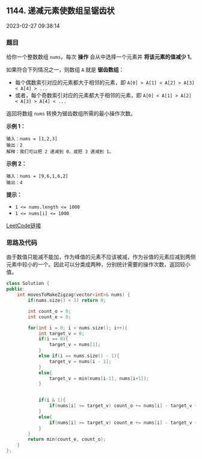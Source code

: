 ## 1144. 递减元素使数组呈锯齿状

2023-02-27 09:38:14

### 题目

给你一个整数数组 ``nums``，每次 **操作** 会从中选择一个元素并 **将该元素的值减少 1**。

如果符合下列情况之一，则数组 ``A`` 就是 **锯齿数组**：


- 每个偶数索引对应的元素都大于相邻的元素，即 ``A[0] > A[1] < A[2] > A[3] < A[4] > ...``
- 或者，每个奇数索引对应的元素都大于相邻的元素，即 ``A[0] < A[1] > A[2] < A[3] > A[4] < ...``


返回将数组 ``nums`` 转换为锯齿数组所需的最小操作次数。

 

**示例 1：**

```
输入：nums = [1,2,3]
输出：2
解释：我们可以把 2 递减到 0，或把 3 递减到 1。
```

**示例 2：**

```
输入：nums = [9,6,1,6,2]
输出：4
```

 

**提示：**


- ``1 <= nums.length <= 1000``
- ``1 <= nums[i] <= 1000``



[LeetCode链接](https://leetcode-cn.com/problems/decrease-elements-to-make-array-zigzag/)

### 思路及代码

由于数值只能减不能加，作为峰值的元素不应该被减，作为谷值的元素应减到两侧元素中较小的一个。因此可以分类成两种，分别统计需要的操作次数，返回较小值。

```cpp
class Solution {
public:
    int movesToMakeZigzag(vector<int>& nums) {
        if(nums.size() < 3) return 0;

        int count_o = 0;
        int count_e = 0;

        for(int i = 0; i < nums.size(); i++){
            int target_v = 0;
            if(i == 0){
                target_v = nums[1];
            }
            else if(i == nums.size() - 1){
                target_v = nums[i - 1];
            }
            else{
                target_v = min(nums[i-1], nums[i+1]);
            }


            if(i & 1){
                if(nums[i] >= target_v) count_o += nums[i] - target_v + 1;
            }
            else{
                if(nums[i] >= target_v) count_e += nums[i] - target_v + 1;
            }
        }
        return min(count_e, count_o);
    }
};
```